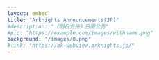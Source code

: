 ```yaml
---
layout: embed
title: "Arknights Announcements(JP)"
#description: "《明日方舟》日服公告"
#pic: "https://example.com/images/withname.png"
background: "/images/0.png" 
#link: "https://ak-webview.arknights.jp/"
---
```

